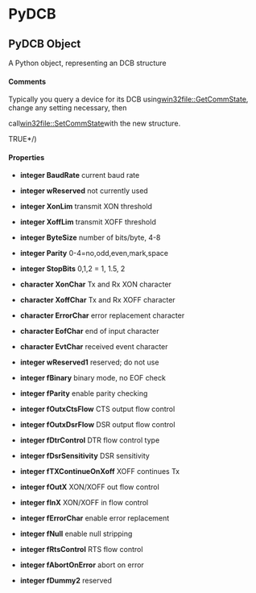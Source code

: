 # PyDCB

## PyDCB Object

A Python object, representing an DCB structure

#### Comments
Typically you query a device for its DCB using[win32file::GetCommState](win32file.md#win32filegetcommstate), change any setting necessary, then 

call[win32file::SetCommState](win32file.md#win32filesetcommstate)with the new structure. 

TRUE*/)

#### Properties

  -  __integer BaudRate__ 
    current baud rate

  -  __integer wReserved__ 
    not currently used

  -  __integer XonLim__ 
    transmit XON threshold

  -  __integer XoffLim__ 
    transmit XOFF threshold

  -  __integer ByteSize__ 
    number of bits/byte, 4-8

  -  __integer Parity__ 
    0-4=no,odd,even,mark,space

  -  __integer StopBits__ 
    0,1,2 = 1, 1.5, 2

  -  __character XonChar__ 
    Tx and Rx XON character

  -  __character XoffChar__ 
    Tx and Rx XOFF character

  -  __character ErrorChar__ 
    error replacement character

  -  __character EofChar__ 
    end of input character

  -  __character EvtChar__ 
    received event character

  -  __integer wReserved1__ 
    reserved; do not use

  -  __integer fBinary__ 
    binary mode, no EOF check

  -  __integer fParity__ 
    enable parity checking

  -  __integer fOutxCtsFlow__ 
    CTS output flow control

  -  __integer fOutxDsrFlow__ 
    DSR output flow control

  -  __integer fDtrControl__ 
    DTR flow control type

  -  __integer fDsrSensitivity__ 
    DSR sensitivity

  -  __integer fTXContinueOnXoff__ 
    XOFF continues Tx

  -  __integer fOutX__ 
    XON/XOFF out flow control

  -  __integer fInX__ 
    XON/XOFF in flow control

  -  __integer fErrorChar__ 
    enable error replacement

  -  __integer fNull__ 
    enable null stripping

  -  __integer fRtsControl__ 
    RTS flow control

  -  __integer fAbortOnError__ 
    abort on error

  -  __integer fDummy2__ 
    reserved